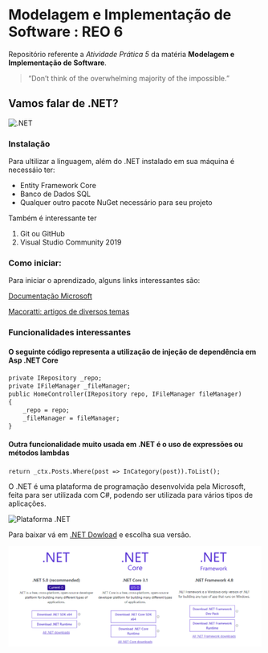 # Modelagem e Implementação de Software : REO 6

Repositório referente a *Atividade Prática 5* da matéria **Modelagem e Implementação de Software**. 

>“Don’t think of the overwhelming majority of the impossible.”

## Vamos falar de .NET?
![.NET](https://miro.medium.com/max/1400/1*7I6oONv2fGLQJcNEFA4QSw.png)

### Instalação

Para ultilizar a linguagem, além do .NET instalado em sua máquina é necessáio ter:
 * Entity Framework Core
 * Banco de Dados SQL
 * Qualquer outro pacote NuGet necessário para seu projeto

Também é interessante ter
1. Git ou GitHub
2. Visual Studio Community 2019

### Como iniciar:

Para iniciar o aprendizado, alguns links interessantes são:

[Documentação Microsoft](https://docs.microsoft.com/pt-br/dotnet/)

[Macoratti: artigos de diversos temas](https://docs.microsoft.com/pt-br/dotnet/)
### Funcionalidades interessantes

#### O seguinte código representa a utilização de injeção de dependência em Asp .NET Core
```
private IRepository _repo;
private IFileManager _fileManager;
public HomeController(IRepository repo, IFileManager fileManager)
{
    _repo = repo;
    _fileManager = fileManager;
}
```

#### Outra funcionalidade muito usada em .NET é o uso de expressões ou métodos lambdas
`return _ctx.Posts.Where(post => InCategory(post)).ToList();`


O .NET é uma plataforma de programação desenvolvida pela Microsoft, feita para ser utilizada com C#, podendo ser utilizada para vários tipos de aplicações.

![Plataforma .NET](https://res.infoq.com/news/2019/06/dotnet-core-past-present-future/en/resources/1dotnet5_platform-1561011960863.png)

Para baixar vá em [.NET Dowload](https://dotnet.microsoft.com/download) e escolha sua versão.

![Dowload .NET](.net.PNG)
